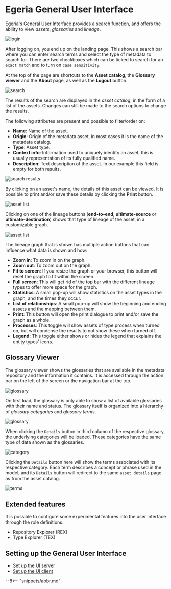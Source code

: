 <!-- SPDX-License-Identifier: CC-BY-4.0 -->
<!-- Copyright Contributors to the Egeria project. -->

# Egeria General User Interface

Egeria's General User Interface provides a search function, and offers the ability to view *assets*, *glossaries* and *lineage*.

![login](login.png)

After logging on, you end up on the landing page. This shows a search bar where you can enter search terms and select the type of metadata to search for. There are two checkboxes which can be ticked to search for an `exact match` and to turn on `case sensitivity`.

At the top of the page are shortcuts to the **Asset catalog**, the **Glossary viewer** and the **About** page, as well as the **Logout** button.

![search](asset-search.png)

The results of the search are displayed in the *asset catalog*, in the form of a list of the assets. Changes can still be made to the search options to change the results.

The following attributes are present and possible to filter/order on:

- **Name**: Name of the asset.
- **Origin**: Origin of the metadata asset, in most cases it is the name of the metadata catalog.
- **Type**: Asset type.
- **Context info**: Information used to uniquely identify an asset, this is usually representation of its fully qualified name.
- **Description**: Text description of the asset. In our example this field is empty for both results.

![search results](asset-list.png)

By clicking on an asset's name, the details of this asset can be viewed. It is possible to print and/or save these details by clicking the **Print** button.

![asset list](asset-details.png)

Clicking on one of the lineage buttons (**end-to-end**, **ultimate-source** or **ultimate-destination**) shows that type of lineage of the asset, in a customizable graph.

![asset list](lineage.png)

The lineage graph that is shown has multiple action buttons that can influence what data is shown and how:

- **Zoom in**: To zoom in on the graph.
- **Zoom out**: To zoom out on the graph.
- **Fit to screen**: If you resize the graph or your browser, this button will reset the graph to fit within the screen.
- **Full screen**: This will get rid of the top bar with the different lineage types to offer more space for the graph.
- **Statistics**: A small pop-up will show statistics on the asset types in the graph, and the times they occur.
- **List of relationships**: A small pop-up will show the beginning and ending assets and the mapping between them.
- **Print**: This button will open the print dialogue to print and/or save the graph as a whole.
- **Processes**: This toggle will show assets of type process when turned on, but will condense the results to not show these when turned off.
- **Legend:** This toggle either shows or hides the legend that explains the entity types' icons.

## Glossary Viewer

The glossary viewer shows the glossaries that are available in the metadata repository and the information it contains. It is accessed through the action bar on the left of the screen or the navigation bar at the top.

![glossary](glossaryicon.png)

On first load, the glossary is only able to show a list of available glossaries with their name and status. The glossary itself is organized into a hierarchy of *glossary categories* and *glossary terms*.

![glossary](glossary.png)

When clicking the `Details` button in third column of the respective glossary, the underlying categories will be loaded.
These categories have the same type of data shown as the glossaries.

![category](category.png)

Clicking the `Details` button here will show the terms associated with its respective category.
Each term describes a concept or phrase used in the model, and its `Details` button will redirect to the same `asset details` page as from the asset catalog.

![terms](terms.png)

## Extended features

It is possible to configure some experimental features into the user interface through the role definitions.

- Repository Explorer (REX)
- Type Explorer (TEX)

## Setting up the General User Interface

* [Set up the UI server](https://github.com/odpi/egeria/tree/main/open-metadata-implementation/user-interfaces/ui-chassis)
* [Set up the UI client](https://github.com/odpi/egeria-ui)


--8<-- "snippets/abbr.md"
